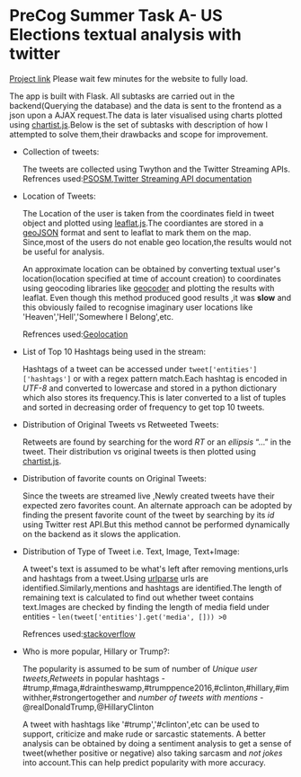 # PreCog Summer Task A- US Elections textual analysis with twitter

[Project link](https://nameless-tor-84234.herokuapp.com/) Please wait few minutes for the website to fully load.

The app is built with Flask. All subtasks are  carried out in the backend(Querying the database) and the data is sent to the  frontend as a json upon a AJAX request.The data is later visualised using charts plotted using [chartist.js](https://gionkunz.github.io/chartist-js/).Below is the set of subtasks with description of how I attempted to solve them,their drawbacks and scope for improvement. 

*	Collection of tweets:

	The tweets are collected using Twython and the Twitter Streaming APIs.
	Refrences used:[PSOSM](https://www.youtube.com/watch?v=lIVbvzwIgzw),[Twitter Streaming API documentation](https://dev.twitter.com/streaming/overview)

*	Location of Tweets:

	The Location of the user is taken from the coordinates field in tweet object and plotted using 
	[leaflat.js](http://leafletjs.com/).The coordiantes are stored in a [geoJSON](http://geojson.org/) format and sent to leaflat to mark them on the map.
	Since,most of the users do not enable geo location,the results would not be useful for analysis.

	An approximate location can be obtained by converting textual user's location(location specified at 	time of account creation) to coordinates using geocoding libraries like [geocoder](http://geocoder.readthedocs.io/) and plotting the results with leaflat.
		Even though this method produced good results ,it was **slow** and this obviously failed to recognise imaginary user locations like 'Heaven','Hell','Somewhere I Belong',etc.

	Refrences used:[Geolocation](https://marcobonzanini.com/2015/06/16/mining-twitter-data-with-python-and-js-part-7-geolocation-and-interactive-maps/)

*	List of Top 10 Hashtags being used in the stream:

	Hashtags of a tweet can be accessed under `tweet['entities']['hashtags']` or with a regex pattern match.Each hashtag is encoded in *UTF-8* and converted to lowercase and stored in a python dictionary which also stores its frequency.This is later converted to a list of tuples and sorted in decreasing order of frequency to get top 10 tweets.


*	Distribution of Original Tweets vs Retweeted Tweets:
	
	Retweets are found by searching for the word *RT* or an *ellipsis* “…” in the tweet.
	Their distribution vs original tweets is then plotted using [chartist.js](https://gionkunz.github.io/chartist-js/).

*	Distribution of favorite counts on Original Tweets:
		
	Since the tweets are streamed live ,Newly created tweets have their expected zero favorites count.
	An alternate approach can be adopted by finding the present favorite count of the tweet by searching by its *id* using Twitter rest API.But this method cannot be performed dynamically on the backend as it slows the application.

*	Distribution of Type of Tweet i.e. Text, Image, Text+Image:
		
	A tweet's text is assumed to be what's left after removing mentions,urls and hashtags from a tweet.Using [urlparse](https://docs.python.org/2/library/urlparse.html) urls are identified.Similarly,mentions and hashtags are identified.The length of remaining text is calculated to find out whether tweet contains text.Images are checked by finding the length of media field under entities - `len(tweet['entities'].get('media', [])) >0`

	Refrences used:[stackoverflow](http://stackoverflow.com/questions/8376691/how-to-remove-hashtag-user-link-of-a-tweet-using-regular-expression)

*	Who is more popular, Hillary or Trump?:
		
	The popularity is assumed to be sum of number of *Unique user tweets*,*Retweets* in popular hashtags -#trump,#maga,#draintheswamp,#trumppence2016,#clinton,#hillary,#imwithher,#strongertogether and *number of tweets with mentions* - @realDonaldTrump,@HillaryClinton
	
	A tweet with hashtags like '#trump','#clinton',etc can be used to support, criticize and make rude or sarcastic statements. A better analysis can be obtained by doing a sentiment analysis to get a sense of tweet(whether positive or negative) also taking sarcasm and *not jokes* into account.This can help predict popularity with more accuracy.

